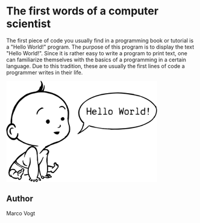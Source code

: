 <!-- BEGIN TITLE -->
# The first words of a computer scientist
<!-- END TITLE -->

<!-- BEGIN BODY -->
The first piece of code you usually find in a programming book or tutorial is a "Hello World!" program. The purpose of this program is to display the text "Hello World!". Since it is rather easy to write a program to print text, one can familiarize themselves with the basics of a programming in a certain language. Due to this tradition, these are usually the first lines of code a programmer writes in their life.
<!-- END BODY -->


<img src="../images/image-050-hello-world.svg" width="400">


## Author
<!-- BEGIN AUTHOR -->
Marco Vogt
<!-- END AUTHOR -->
